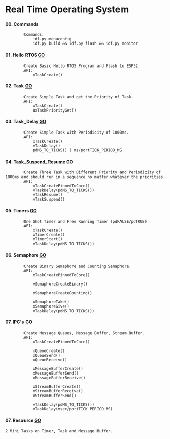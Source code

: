 # Real Time Operating System
#### 00. Commands
            Commands:
                idf.py menuconfig
                idf.py build && idf.py flash && idf.py monitor
#### 01. Hello RTOS [GO](./01_Hello_RTOS/main/hello_rtos.c)
            Create Basic Hello RTOS Program and Flash to ESP32.
            API:
                xTaskCreate()

#### 02. Task [GO](./02_Create_Task/main/Task_Create.c)
            Create Simple Task and get the Priority of Task.
            API:
                xTaskCreate()
                uxTaskPriorityGet()

#### 03. Task_Delay [GO](./04_Task_Delay/main/Create_Delay.c)
            Create Simple Task with Periodicity of 1000ms.
            API:
                xTaskCreate()
                vTaskDelay()
                pdMS_TO_TICKS() | ms/portTICK_PERIOD_MS

#### 04. Task_Suspend_Resume [GO](./06_Task_Synchronize/main/Task_Sys.c)
            Create Three Task with Different Priority and Periodicity of 1000ms and should run in a sequence no matter whatever the priorities. 
            API:
                xTaskCreatePinnedToCore()
                vTaskDelay(pdMS_TO_TICKS())
                vTaskResume()
		        vTaskSuspend()

#### 05. Timers [GO](./07_Timer/)
            One Shot Timer and Free Running Timer (pdFALSE/pdTRUE)
            API:
                xTaskCreate()
                xTimerCreate()
                xTimerStart()
                vTaskDelay(pdMS_TO_TICKS())

#### 06. Semaphore [GO](./09_Semaphore/readme.md)
            Create Binary Semaphore and Counting Semaphore.
            API:
                xTaskCreatePinnedToCore()

                vSemaphoreCreateBinary()
                
                xSemaphoreCreateCounting()

                xSemaphoreTake()
                xSemaphoreGive()
                vTaskDelay(pdMS_TO_TICKS())

#### 07. IPC's [GO](./10_IPC/)
            Create Message Queues, Message Buffer, Stream Buffer. 
            API:
                xTaskCreatePinnedToCore()

                xQueueCreate()
                xQueueSend()
                xQueueReceive()
                
                xMessageBufferCreate()
                xMessageBufferSend()
                xMessageBufferReceive()

                xStreamBufferCreate()
                xStreamBufferReceive()
                xStreamBufferSend()

                vTaskDelay(pdMS_TO_TICKS())
                vTaskDelay(msec/portTICK_PERIOD_MS)
#### 07. Resource [GO](./resource/readme.md)
	2 Mini Tasks on Timer, Task and Message Buffer. 
